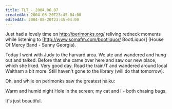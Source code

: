```yaml
---
title: TLT_-_2004.06.07
createdAt: 2004-08-20T23:45-04:00
editedAt: 2004-08-20T23:45-04:00
---
```


Just had a lovely time on http://perlmonks.org/ reliving redneck moments while listening to [http://www.somafm.com/bootliquor/ BootLiquor] (House Of Mercy Band - Sunny Georgia).

Today I went with Judy to the harvard area. We ate and wandered and hung out and talked. Before that she came over here and saw our new place, which she liked. Very good day. Road the train/T and wandered around local Waltham a bit more. Still haven't gone to the library (will do that tomorrow).

Oh, and while on perlmonks saw the greatest haiku:

 Warm and humid night
 Hole in the screen; my cat and
 I - both chasing bugs.

It's just beautiful.

